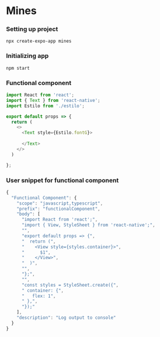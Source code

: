 # Mines

### Setting up project

    npx create-expo-app mines
    
### Initializing app

    npm start

### Functional component

```js
import React from 'react';
import { Text } from 'react-native';
import Estilo from './estilo';

export default props => {
  return (
    <>
      <Text style={Estilo.fontG}>
        
      </Text>
    </>
  )

};
```

### User snippet for functional component

```js
{
  "Functional Component": {
    "scope": "javascript,typescript",
    "prefix": "functionalComponent",
    "body": [
      "import React from 'react';",
      "import { View, StyleSheet } from 'react-native';",
      "",
      "export default props => {",
      "  return (",
      "    <View style={styles.container}>",
      "      $1",
      "    </View>",
      "  )",
      "",
      "};",
      "",
      "const styles = StyleSheet.create({",
      " container: {",
      "   flex: 1",
      " },",
      "});"
    ],
    "description": "Log output to console"
  }
}

```
